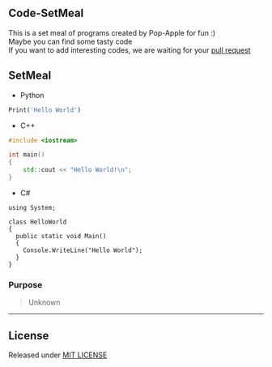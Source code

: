 ## Code-SetMeal

This is a set meal of programs created by Pop-Apple for fun :)  
Maybe you can find some tasty code  
If you want to add interesting codes, we are waiting for your [pull request](https://github.com/Pop-Apple/Code-SetMeal/pulls)  

## SetMeal

* Python
```python
Print('Hello World')
```

* C++
```cpp
#include <iostream>

int main()
{
    std::cout << "Hello World!\n";
}
```

* C#
```Csharp
using System;

class HelloWorld 
{
  public static void Main() 
  {
    Console.WriteLine("Hello World");
  }
}
```

### Purpose

> Unknown

---

## License

Released under [MIT LICENSE](https://github.com/Pop-Apple/Code-SetMeal/blob/main/LICENSE)
